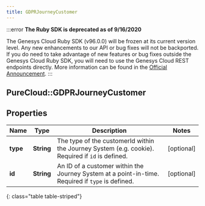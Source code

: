 ```yaml
---
title: GDPRJourneyCustomer
---
```


:::error
**The Ruby SDK is deprecated as of 9/16/2020**

The Genesys Cloud Ruby SDK (v96.0.0) will be frozen at its current version level. Any new enhancements to our API or bug fixes will not be backported. If you do need to take advantage of new features or bug fixes outside the Genesys Cloud Ruby SDK, you will need to use the Genesys Cloud REST endpoints directly. More information can be found in the [Official Announcement](https://developer.mypurecloud.com/forum/t/announcement-genesys-cloud-ruby-sdk-end-of-life/8850).
:::


## PureCloud::GDPRJourneyCustomer

## Properties

|Name | Type | Description | Notes|
|------------ | ------------- | ------------- | -------------|
| **type** | **String** | The type of the customerId within the Journey System (e.g. cookie). Required if `id` is defined. | [optional] |
| **id** | **String** | An ID of a customer within the Journey System at a point-in-time. Required if `type` is defined. | [optional] |
{: class="table table-striped"}


